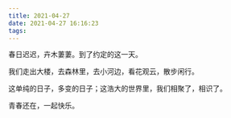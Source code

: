 ```yaml
---
title: 2021-04-27
date: 2021-04-27 16:16:23
tags:
---
```


春日迟迟，卉木萋萋。到了约定的这一天。

我们走出大楼，去森林里，去小河边，看花观云，散步闲行。

这单纯的日子，多变的日子；这浩大的世界里，我们相聚了，相识了。

青春还在，一起快乐。


